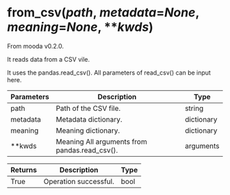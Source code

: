 # from_csv(*path*, *metadata*=*None*, *meaning*=*None*, ***kwds*)

From mooda v0.2.0.

It reads data from a CSV vile.

It uses the pandas.read_csv(). All parameters of read_csv() can be input here.

Parameters | Description | Type
--- | --- | ---
path | Path of the CSV file. | string
metadata | Metadata dictionary. | dictionary
meaning | Meaning dictionary. | dictionary
**kwds | Meaning All arguments from pandas.read_csv(). | arguments

Returns | Description | Type
--- | --- | ---
True |Operation successful. | bool
